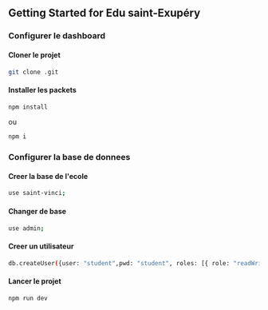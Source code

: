 ## Getting Started for Edu saint-Exupéry


### Configurer le dashboard

#### Cloner le projet 

```BASH
git clone .git
```

#### Installer les packets 

```BASH
npm install
```
ou
```BASH
npm i
```

### Configurer la base de donnees

#### Creer la base de l'ecole
```BASH
use saint-vinci;
```
#### Changer de base 
```BASH
use admin;
```
#### Creer un utilisateur
```BASH
db.createUser({user: "student",pwd: "student", roles: [{ role: "readWrite", db: "vinci" }]});
```

#### Lancer le projet

```BASH
npm run dev
```





